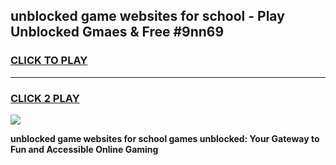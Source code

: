 
## unblocked game websites for school - Play Unblocked Gmaes & Free #9nn69
<h3>
<a href="https://news.freeplayer.one?title=unblocked_game_websites_for_school&ref=26F">CLICK TO PLAY</a></h3>
<hr>

<h3>
<a href="https://news.freeplayer.one?title=unblocked_game_websites_for_school&ref=26F">CLICK 2 PLAY</a>
  
</h3>

<a href="https://news.freeplayer.one?title=unblocked_game_websites_for_school&ref=26F/"><img src="https://clearcache.store/games.png"></a>


**unblocked game websites for school games unblocked: Your Gateway to Fun and Accessible Online Gaming**
